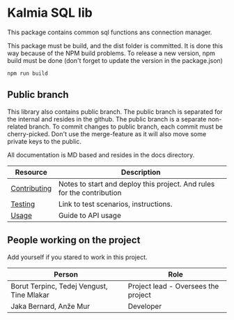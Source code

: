 # Kalmia SQL lib
This package contains common sql functions ans connection manager.

This package must be build, and the dist folder is committed. It is done this way because of the NPM build problems. 
To release a new version, npm build must be done (don't forget to update the version in the package.json)

```
npm run build
```

## Public branch

This library also contains public branch. The public branch is separated for the internal and resides in the github. 
The public branch is a separate non-related branch. To commit changes to public branch, each commit must be cherry-picked.
Don't use the merge-feature as it will also move some private keys to the public.


All documentation is MD based and resides in the docs directory.

| Resource                             | Description                                                            |
| ------------------------------------ | ---------------------------------------------------------------------- |
| [Contributing](docs/CONTRIBUTING.md) | Notes to start and deploy this project. And rules for the contribution |
| [Testing](docs/TESTING.md)           | Link to test scenarios, instructions.                                  |
| [Usage](docs/USAGE.md)               | Guide to API usage                                                     |


## People working on the project

Add yourself if you stared to work in this project.

| Person                                    | Role                                |
| ----------------------------------------- | ----------------------------------- |
| Borut Terpinc, Tedej Vengust, Tine Mlakar | Project lead - Oversees the project |
| Jaka Bernard, Anže Mur                    | Developer                           |

